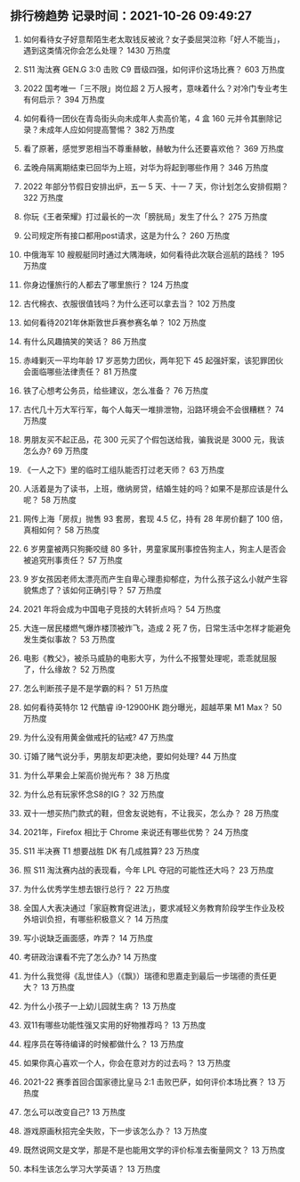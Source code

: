 
## 排行榜趋势 记录时间：2021-10-26 09:49:27
  
  1. 如何看待女子好意帮陌生老太取钱反被讹？女子委屈哭泣称「好人不能当」，遇到这类情况你会怎么处理？ 1430 万热度
    
  2. S11 淘汰赛 GEN.G 3:0 击败 C9 晋级四强，如何评价这场比赛？ 603 万热度
    
  3. 2022 国考唯一「三不限」岗位超 2 万人报考，意味着什么？对冷门专业考生有何启示？ 394 万热度
    
  4. 如何看待一团伙在青岛街头向未成年人卖高价笔，4 盒 160 元并令其删除记录？未成年人应如何提高警惕？ 382 万热度
    
  5. 看了原著，感觉罗恩相当不尊重赫敏，赫敏为什么还要喜欢他？ 369 万热度
    
  6. 孟晚舟隔离期结束已回华为上班，对华为将起到哪些作用？ 346 万热度
    
  7. 2022 年部分节假日安排出炉，五一 5 天、十一 7 天，你计划怎么安排假期？ 322 万热度
    
  8. 你玩《王者荣耀》打过最长的一次「膀胱局」发生了什么？ 275 万热度
    
  9. 公司规定所有接口都用post请求，这是为什么？ 260 万热度
    
  10. 中俄海军 10 艘舰艇同时通过大隅海峡，如何看待此次联合巡航的路线？ 195 万热度
    
  11. 你身边懂旅行的人都去了哪里旅行？ 124 万热度
    
  12. 古代棉衣、衣服很值钱吗？为什么还可以拿去当？ 102 万热度
    
  13. 如何看待2021年休斯敦世乒赛参赛名单？ 102 万热度
    
  14. 有什么风趣搞笑的笑话？ 86 万热度
    
  15. 赤峰剿灭一平均年龄 17 岁恶势力团伙，两年犯下 45 起强奸案，该犯罪团伙会面临哪些法律责任？ 81 万热度
    
  16. 铁了心想考公务员，给些建议，怎么准备？ 76 万热度
    
  17. 古代几十万大军行军，每个人每天一堆排泄物，沿路环境会不会很糟糕？ 74 万热度
    
  18. 男朋友买不起正品，花 300 元买了个假包送给我，骗我说是 3000 元，我该怎么办? 69 万热度
    
  19. 《一人之下》里的临时工组队能否打过老天师？ 63 万热度
    
  20. 人活着是为了读书，上班，缴纳房贷，结婚生娃的吗？如果不是那应该是什么呢？ 58 万热度
    
  21. 网传上海「房叔」抛售 93 套房，套现 4.5 亿，持有 28 年房价翻了 100 倍，真相如何？ 58 万热度
    
  22. 6 岁男童被两只狗撕咬缝 80 多针，男童家属刑事控告狗主人，狗主人是否会被追究刑事责任？ 57 万热度
    
  23. 9 岁女孩因老师太漂亮而产生自卑心理患抑郁症，为什么孩子这么小就产生容貌焦虑了？该如何正确引导？ 57 万热度
    
  24. 2021 年将会成为中国电子竞技的大转折点吗？ 54 万热度
    
  25. 大连一居民楼燃气爆炸楼顶被炸飞，造成 2 死 7 伤，日常生活中怎样才能避免发生类似事故？ 53 万热度
    
  26. 电影《教父》，被杀马威胁的电影大亨，为什么不报警处理呢，乖乖就屈服了，什么缘故？ 52 万热度
    
  27. 怎么判断孩子是不是学霸的料？ 51 万热度
    
  28. 如何看待英特尔 12 代酷睿 i9-12900HK 跑分曝光，超越苹果 M1 Max？ 50 万热度
    
  29. 为什么没有用黄金做戒托的钻戒? 47 万热度
    
  30. 订婚了赌气说分手，男朋友却更决绝，要如何处理? 44 万热度
    
  31. 为什么苹果会上架高价抛光布？ 38 万热度
    
  32. 为什么总有玩家怀念S8的IG？ 32 万热度
    
  33. 双十一想买热门款式的鞋，但舍友说她有，不让我买，怎么办？ 28 万热度
    
  34. 2021年，Firefox 相比于 Chrome 来说还有哪些优势？ 24 万热度
    
  35. S11 半决赛 T1 想要战胜 DK 有几成胜算? 23 万热度
    
  36. 照 S11 淘汰赛内战的表现看，今年 LPL 夺冠的可能性还大吗？ 23 万热度
    
  37. 为什么优秀学生想去银行总行？ 22 万热度
    
  38. 全国人大表决通过「家庭教育促进法」，要求减轻义务教育阶段学生作业及校外培训负担，有哪些积极意义？ 14 万热度
    
  39. 写小说缺乏画面感，咋弄？ 14 万热度
    
  40. 考研政治课看不完了怎么办? 14 万热度
    
  41. 为什么我觉得《乱世佳人》（《飘》）瑞德和思嘉走到最后一步瑞德的责任更大？ 13 万热度
    
  42. 为什么小孩子一上幼儿园就生病？ 13 万热度
    
  43. 双11有哪些功能性强又实用的好物推荐吗？ 13 万热度
    
  44. 程序员在等待编译的时候都做什么？ 13 万热度
    
  45. 如果你真心喜欢一个人，你会在意对方的过去吗？ 13 万热度
    
  46. 2021-22 赛季首回合国家德比皇马 2:1 击败巴萨，如何评价本场比赛？ 13 万热度
    
  47. 怎么可以改变自己? 13 万热度
    
  48. 游戏原画秋招完全失败，下一步该怎么办？ 13 万热度
    
  49. 既然说网文是文学，那是不是也能用文学的评价标准去衡量网文？ 13 万热度
    
  50. 本科生该怎么学习大学英语？ 13 万热度
    